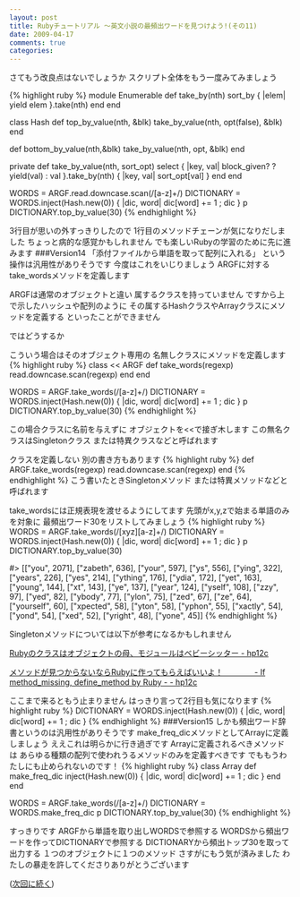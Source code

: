```yaml
---
layout: post
title: Rubyチュートリアル ～英文小説の最頻出ワードを見つけよう!(その11)
date: 2009-04-17
comments: true
categories:
---
```



さてもう改良点はないでしょうか
スクリプト全体をもう一度みてみましょう

{% highlight ruby %}
 module Enumerable
   def take_by(nth)
     sort_by { |elem| yield elem }.take(nth)
   end
 end
 
 class Hash
   def top_by_value(nth, &blk)
     take_by_value(nth, opt(false), &blk)
   end
 
   def bottom_by_value(nth,&blk)
     take_by_value(nth, opt, &blk)
   end
 
   private
   def take_by_value(nth, sort_opt)
     select { |key, val| block_given? ? yield(val) : val }.take_by(nth) { |key, val| sort_opt[val] }
   end
 end
 
 WORDS = ARGF.read.downcase.scan(/[a-z]+/)
 DICTIONARY = WORDS.inject(Hash.new(0)) { |dic, word| dic[word] += 1 ; dic }
 p DICTIONARY.top_by_value(30)
{% endhighlight %}

3行目が思いの外すっきりしたので
1行目のメソッドチェーンが気になりだしました
ちょっと病的な感覚かもしれません
でも楽しいRubyの学習のために先に進みます
###Version14
「添付ファイルから単語を取って配列に入れる」
という操作は汎用性がありそうです
今度はこれをいじりましょう
ARGFに対するtake_wordsメソッドを定義します

ARGFは通常のオブジェクトと違い
属するクラスを持っていません
ですから上で示したハッシュや配列のように
その属するHashクラスやArrayクラスにメソッドを定義する
といったことができません

ではどうするか

こういう場合はそのオブジェクト専用の
名無しクラスにメソッドを定義します
{% highlight ruby %}
 class << ARGF
   def take_words(regexp)
     read.downcase.scan(regexp)
   end
 end
 
 WORDS = ARGF.take_words(/[a-z]+/)
 DICTIONARY = WORDS.inject(Hash.new(0)) { |dic, word| dic[word] += 1 ; dic }
 p DICTIONARY.top_by_value(30)
{% endhighlight %}

この場合クラスに名前を与えずに
オブジェクトを<<で接ぎ木します
この無名クラスはSingletonクラス
または特異クラスなどと呼ばれます

クラスを定義しない
別の書き方もあります
{% highlight ruby %}
 def ARGF.take_words(regexp)
   read.downcase.scan(regexp)
 end
{% endhighlight %}
こう書いたときSingletonメソッド
または特異メソッドなどと呼ばれます

take_wordsには正規表現を渡せるようにしてます
先頭がx,y,zで始まる単語のみを対象に
最頻出ワード30をリストしてみましょう
{% highlight ruby %}
 WORDS = ARGF.take_words(/[xyz][a-z]+/)
 DICTIONARY = WORDS.inject(Hash.new(0)) { |dic, word| dic[word] += 1 ; dic }
 p DICTIONARY.top_by_value(30)
 
 #> [["you", 2071], ["zabeth", 636], ["your", 597], ["ys", 556], ["ying", 322], ["years", 226], ["yes", 214], ["ything", 176], ["ydia", 172], ["yet", 163], ["young", 144], ["xt", 143], ["ye", 137], ["year", 124], ["yself", 108], ["zzy", 97], ["yed", 82], ["ybody", 77], ["ylon", 75], ["zed", 67], ["ze", 64], ["yourself", 60], ["xpected", 58], ["yton", 58], ["yphon", 55], ["xactly", 54], ["yond", 54], ["xed", 52], ["yright", 48], ["yone", 45]]
{% endhighlight %}

Singletonメソッドについては以下が参考になるかもしれません

[Rubyのクラスはオブジェクトの母、モジュールはベビーシッター - hp12c](http://d.hatena.ne.jp/keyesberry/20080816/p1)

[メソッドが見つからないならRubyに作ってもらえばいいよ！　　　　- If method_missing, define_method by Ruby - - hp12c](http://d.hatena.ne.jp/keyesberry/20081022/p1)

ここまで来るともう止まりません
はっきり言って2行目も気になります
{% highlight ruby %}
 DICTIONARY = WORDS.inject(Hash.new(0)) { |dic, word| dic[word] += 1 ; dic }
{% endhighlight %}
###Version15
しかも頻出ワード辞書というのは汎用性がありそうです
make_freq_dicメソッドとしてArrayに定義しましょう
ええこれは明らかに行き過ぎです
Arrayに定義されるべきメソッドは
あらゆる種類の配列で使われうるメソッドのみを定義すべきです
でももうわたしにも止められないのです！
{% highlight ruby %}
 class Array
   def make_freq_dic
     inject(Hash.new(0)) { |dic, word| dic[word] += 1 ; dic }
   end
 end
 
 WORDS = ARGF.take_words(/[a-z]+/)
 DICTIONARY = WORDS.make_freq_dic
 p DICTIONARY.top_by_value(30)
{% endhighlight %}

すっきりです
ARGFから単語を取り出しWORDSで参照する
WORDSから頻出ワードを作ってDICTIONARYで参照する
DICTIONARYから頻出トップ30を取って出力する
１つのオブジェクトに１つのメソッド
さすがにもう気が済みました
わたしの暴走を許してくださりありがとうございます

([次回に続く](http://d.hatena.ne.jp/keyesberry/20090418/p1))